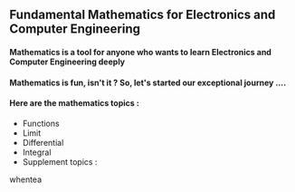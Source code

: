 ## Fundamental Mathematics for Electronics and Computer Engineering

#### Mathematics is a tool for anyone who wants to learn Electronics and Computer Engineering deeply

#### Mathematics is fun, isn't it ? So, let's started our exceptional journey ....

#### Here are the mathematics topics :

* Functions
* Limit
* Differential
* Integral
* Supplement topics :




whentea
